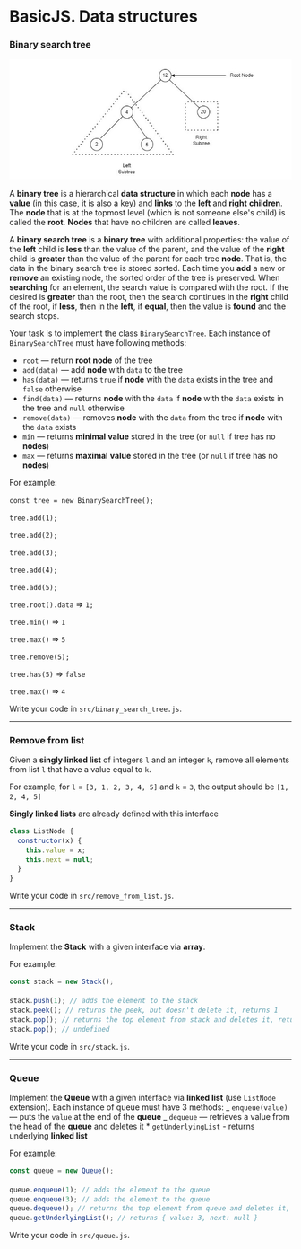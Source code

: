 # BasicJS. Data structures

### **Binary search tree**

![Binary search tree](./binary_search_tree.jpg)

A **binary tree** is a hierarchical **data structure** in which each **node** has a **value** (in this case, it is also a key) and **links** to the **left** and **right** **children**. The **node** that is at the topmost level (which is not someone else's child) is called the **root**. **Nodes** that have no children are called **leaves**.

A **binary search tree** is a **binary tree** with additional properties: the value of the **left** child is **less** than the value of the parent, and the value of the **right** child is **greater** than the value of the parent for each tree **node**. That is, the data in the binary search tree is stored sorted. Each time you **add** a new or **remove** an existing node, the sorted order of the tree is preserved. When **searching** for an element, the search value is compared with the root. If the desired is **greater** than the root, then the search continues in the **right** child of the root, if **less**, then in the **left**, if **equal**, then the value is **found** and the search stops.

Your task is to implement the class `BinarySearchTree`.
Each instance of `BinarySearchTree` must have following methods:

- `root` — return **root node** of the tree
- `add(data)` — add **node** with `data` to the tree
- `has(data)` — returns `true` if **node** with the `data` exists in the tree and `false` otherwise
- `find(data)` — returns **node** with the `data` if **node** with the `data` exists in the tree and `null` otherwise
- `remove(data)` — removes **node** with the `data` from the tree if **node** with the `data` exists
- `min` — returns **minimal** **value** stored in the tree (or `null` if tree has no **nodes**)
- `max` — returns **maximal** **value** stored in the tree (or `null` if tree has no **nodes**)

For example:

`const tree = new BinarySearchTree();`

`tree.add(1);`

`tree.add(2);`

`tree.add(3);`

`tree.add(4);`

`tree.add(5);`

`tree.root().data` => `1;`

`tree.min()` => `1`

`tree.max()` => `5`

`tree.remove(5);`

`tree.has(5)` => `false`

`tree.max()` => `4`

Write your code in `src/binary_search_tree.js`.

---

### **Remove from list**

Given a **singly linked list** of integers `l` and an integer `k`, remove all elements from list `l` that have a value equal to `k`.

For example, for `l` = `[3, 1, 2, 3, 4, 5]` and `k` = `3`,
the output should be `[1, 2, 4, 5]`

**Singly linked lists** are already defined with this interface

```js
class ListNode {
  constructor(x) {
    this.value = x;
    this.next = null;
  }
}
```

Write your code in `src/remove_from_list.js`.

---

### **Stack**

Implement the **Stack** with a given interface via **array**.

For example:

```js
const stack = new Stack();

stack.push(1); // adds the element to the stack
stack.peek(); // returns the peek, but doesn't delete it, returns 1
stack.pop(); // returns the top element from stack and deletes it, returns 1
stack.pop(); // undefined
```

Write your code in `src/stack.js`.

---

### **Queue**

Implement the **Queue** with a given interface via **linked list** (use `ListNode` extension).
Each instance of queue must have 3 methods:
_ `enqueue(value)` — puts the `value` at the end of the **queue**
_ `dequeue` — retrieves a value from the head of the **queue** and deletes it \* `getUnderlyingList` - returns underlying **linked list**

For example:

```js
const queue = new Queue();

queue.enqueue(1); // adds the element to the queue
queue.enqueue(3); // adds the element to the queue
queue.dequeue(); // returns the top element from queue and deletes it, returns 1
queue.getUnderlyingList(); // returns { value: 3, next: null }
```

Write your code in `src/queue.js`.
